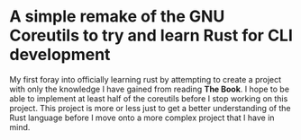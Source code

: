 # A simple remake of the GNU Coreutils to try and learn Rust for CLI development

My first foray into officially learning rust by attempting to create a project with only the knowledge I have gained from reading **The Book**. I hope to be able to implement at least half of the coreutils before I stop working on this project. 
This project is more or less just to get a better understanding of the Rust language before I move onto a more complex project that I have in mind.
